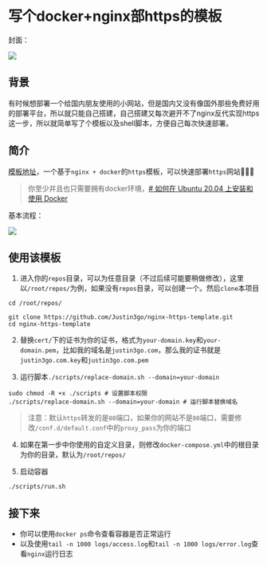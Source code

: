 # 写个docker+nginx部https的模板

封面：

![](https://oss.justin3go.com/blogs/%E6%88%91%E5%86%99%E4%BA%86%E4%B8%80%E4%B8%AAnginx%E9%83%A8%E7%BD%B2https%E7%9A%84%E6%95%99%E7%A8%8B%E5%8D%9A%E5%AE%A2%EF%BC%8C%E8%AF%B7%E4%B8%BA%E6%88%91%E7%94%9F%E6%88%90%E4%B8%80%E4%B8%AA%E5%8D%9A%E5%AE%A2%E5%B0%81%E9%9D%A2%E5%9B%BE_0.png)
## 背景

有时候想部署一个给国内朋友使用的小网站，但是国内又没有像国外那些免费好用的部署平台，所以就只能自己搭建，自己搭建又每次避开不了nginx反代实现https这一步，所以就简单写了个模板以及shell脚本，方便自己每次快速部署。
## 简介

[模板地址](https://github.com/Justin3go/nginx-https-template)，一个基于`nginx + docker`的`https`模板，可以快速部署`https`网站🚀🚀🚀

> 你至少并且也只需要拥有docker环境，[# 如何在 Ubuntu 20.04 上安装和使用 Docker](https://zhuanlan.zhihu.com/p/143156163)

基本流程：

![](https://oss.justin3go.com/blogs/nginx_https.png)

## 使用该模板

1. 进入你的`repos`目录，可以为任意目录（不过后续可能要稍做修改），这里以`/root/repos/`为例，如果没有`repos`目录，可以创建一个。然后`clone`本项目

```shell
cd /root/repos/
```

```shell
git clone https://github.com/Justin3go/nginx-https-template.git
cd nginx-https-template

```

2. 替换`cert/`下的证书为你的证书，格式为`your-domain.key`和`your-domain.pem`，比如我的域名是`justin3go.com`，那么我的证书就是`justin3go.com.key`和`justin3go.com.pem`

3. 运行脚本`./scripts/replace-domain.sh --domain=your-domain`

```shell
sudo chmod -R +x ./scripts # 设置脚本权限
./scripts/replace-domain.sh --domain=your-domain # 运行脚本替换域名
```

> 注意：默认`https`转发的是`80`端口，如果你的网站不是`80`端口，需要修改`/conf.d/default.conf`中的`proxy_pass`为你的端口

4. 如果在第一步中你使用的自定义目录，则修改`docker-compose.yml`中的根目录为你的目录，默认为`/root/repos/`

5. 启动容器

```shell
./scripts/run.sh
```

## 接下来

- 你可以使用`docker ps`命令查看容器是否正常运行
- 以及使用`tail -n 1000 logs/access.log`和`tail -n 1000 logs/error.log`查看`nginx`运行日志


